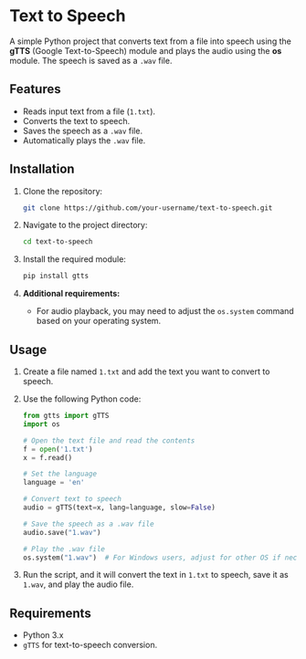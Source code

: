 
# Text to Speech

A simple Python project that converts text from a file into speech using the **gTTS** (Google Text-to-Speech) module and plays the audio using the **os** module. The speech is saved as a `.wav` file.

## Features

- Reads input text from a file (`1.txt`).
- Converts the text to speech.
- Saves the speech as a `.wav` file.
- Automatically plays the `.wav` file.

## Installation

1. Clone the repository:

    ```bash
    git clone https://github.com/your-username/text-to-speech.git
    ```

2. Navigate to the project directory:

    ```bash
    cd text-to-speech
    ```

3. Install the required module:

    ```bash
    pip install gtts
    ```

4. **Additional requirements:**
   - For audio playback, you may need to adjust the `os.system` command based on your operating system.

## Usage

1. Create a file named `1.txt` and add the text you want to convert to speech.

2. Use the following Python code:

    ```python
    from gtts import gTTS
    import os

    # Open the text file and read the contents
    f = open('1.txt')
    x = f.read()

    # Set the language
    language = 'en'

    # Convert text to speech
    audio = gTTS(text=x, lang=language, slow=False)

    # Save the speech as a .wav file
    audio.save("1.wav")

    # Play the .wav file
    os.system("1.wav")  # For Windows users, adjust for other OS if necessary
    ```

3. Run the script, and it will convert the text in `1.txt` to speech, save it as `1.wav`, and play the audio file.

## Requirements

- Python 3.x
- `gTTS` for text-to-speech conversion.
